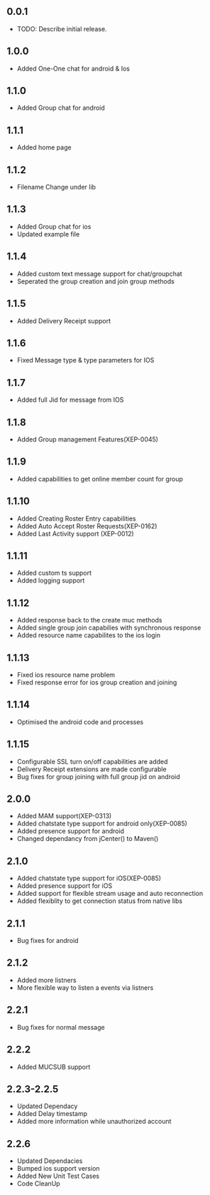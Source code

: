 ## 0.0.1

* TODO: Describe initial release.

## 1.0.0

* Added One-One chat for android & Ios

## 1.1.0

* Added Group chat for android

## 1.1.1

* Added home page

## 1.1.2

* Filename Change under lib

## 1.1.3

* Added Group chat for ios
* Updated example file

## 1.1.4

* Added custom text message support for chat/groupchat
* Seperated the group creation and join group methods

## 1.1.5

* Added Delivery Receipt support

## 1.1.6

* Fixed Message type & type parameters for IOS

## 1.1.7

* Added full Jid for message from IOS

## 1.1.8 

* Added Group management Features(XEP-0045)

## 1.1.9 

* Added capabilities to get online member count for group

## 1.1.10

* Added Creating Roster Entry capabilities
* Added Auto Accept Roster Requests(XEP-0162)
* Added Last Activity support (XEP-0012)

## 1.1.11

* Added custom ts support
* Added logging support

## 1.1.12 

* Added response back to the create muc methods
* Added single group join capabilies with synchronous response
* Added resource name capabilites to the ios login 

## 1.1.13

* Fixed ios resource name problem
* Fixed response error for ios group creation and joining


## 1.1.14

* Optimised the android code and processes

## 1.1.15

* Configurable SSL turn on/off capabilities are added
* Delivery Receipt extensions are made configurable
* Bug fixes for group joining with full group jid on android

## 2.0.0

* Added MAM support(XEP-0313)
* Added chatstate type support for android only(XEP-0085)
* Added presence support for android 
* Changed dependancy from jCenter() to Maven() 

## 2.1.0

* Added chatstate type support for iOS(XEP-0085)
* Added presence support for iOS 
* Added support for flexible stream usage and auto reconnection
* Added flexiblity to get connection status from native libs

## 2.1.1

* Bug fixes for android

## 2.1.2

* Added more listners
* More flexible way to listen a events via listners

## 2.2.1

* Bug fixes for normal message

## 2.2.2

* Added MUCSUB support

## 2.2.3-2.2.5

* Updated Dependacy
* Added Delay timestamp
* Added more information while unauthorized account

## 2.2.6

* Updated Dependacies
* Bumped ios support version
* Added New Unit Test Cases
* Code CleanUp
